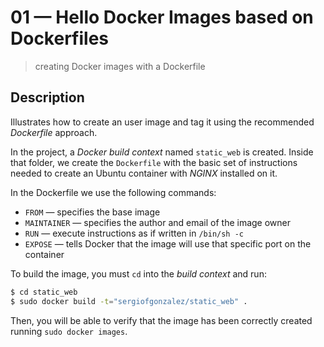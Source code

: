 # 01 &mdash; Hello Docker Images based on Dockerfiles
> creating Docker images with a Dockerfile

## Description
Illustrates how to create an user image and tag it using the recommended *Dockerfile* approach.

In the project, a *Docker build context* named `static_web` is created. Inside that folder, we create the `Dockerfile` with the basic set of instructions needed to create an Ubuntu container with *NGINX* installed on it.

In the Dockerfile we use the following commands:
+ `FROM` &mdash; specifies the base image
+ `MAINTAINER` &mdash; specifies the author and email of the image owner
+ `RUN` &mdash; execute instructions as if written in `/bin/sh -c`
+ `EXPOSE` &mdash; tells Docker that the image will use that specific port on the container

To build the image, you must `cd` into the *build context* and run:
```bash
$ cd static_web
$ sudo docker build -t="sergiofgonzalez/static_web" .
```

Then, you will be able to verify that the image has been correctly created running `sudo docker images`.
